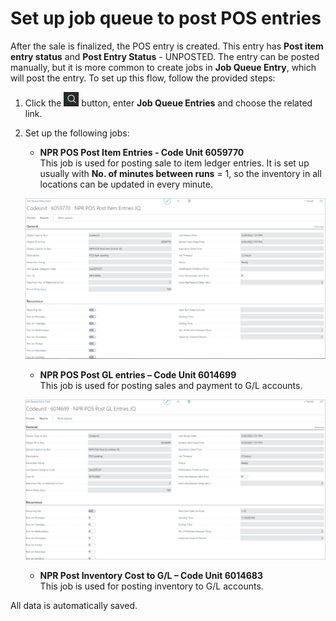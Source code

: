 # Set up job queue to post POS entries

After the  sale is finalized, the POS entry is created. This entry has **Post item entry status** and **Post Entry Status** - UNPOSTED. The entry can be posted manually, but it is more common to create jobs in **Job Queue Entry**, which will post the entry. To set up this flow, follow the provided steps:

1. Click the ![Lightbulb that opens the Tell Me feature](../../../images/Icons/Lightbulb_icon.png "Tell Me what you want to do") button, enter **Job Queue Entries** and choose the related link.     

2. Set up the following jobs:  

    - **NPR POS Post Item Entries - Code Unit 6059770**    
    This job is used for posting sale to item ledger entries. It is set up usually with **No. of minutes between runs** = 1, so the inventory in all locations can be updated in every minute.

    ![6059770](../images/6059770.PNG)

    - **NPR POS Post GL entries – Code Unit 6014699**     
     This job is used for posting sales and payment to G/L accounts.

    ![6059770](../images/6014699.PNG)

    - **NPR Post Inventory Cost to G/L – Code Unit 6014683**    
     This job is used for posting inventory to G/L accounts.

All data is automatically saved.
